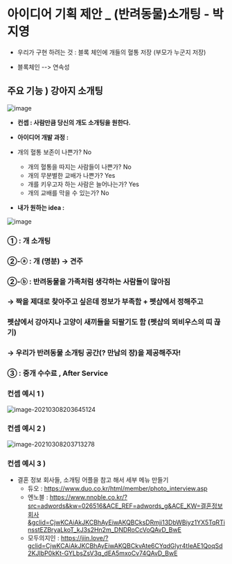 # 아이디어 기획 제안 _ (반려동물)소개팅 - 박지영



- 우리가 구현 하려는 것 : 블록 체인에 개들의 혈통 저장 (부모가 누군지 저장)

- 블록체인 --> 연속성



## 주요 기능 ) 강아지 소개팅

![image](https://user-images.githubusercontent.com/75240745/110316135-a391a380-804d-11eb-8aac-2d49497a6e85.png)





- **컨셉 :  사람만큼 당신의 개도 소개팅을 원한다.**

- **아이디어 개발 과정 :**
- 개의 혈통 보존이 나쁜가? No
  - 개의 혈통을 따지는 사람들이 나쁜가? No
  - 개의 무분별한 교배가 나쁜가? Yes
  - 개를 키우고자 하는 사람은 늘어나는가? Yes
  - 개의 교배를 막을 수 있는가? No
  



- **내가 원하는 idea :** 

![image](https://user-images.githubusercontent.com/75240745/110316256-cd4aca80-804d-11eb-925c-b9dd40417977.png)



### **①  :** 개 소개팅

### **②-ⓐ  :** 개 (명분)  → 견주

### **②-ⓑ  :** 반려동물을 가족처럼 생각하는 사람들이 많아짐

### → 짝을 제대로 찾아주고 싶은데 정보가 부족함 + 펫샵에서 정해주고

### 펫샵에서 강아지나 고양이 새끼들을 되팔기도 함 (펫샵의 뫼비우스의 띠 끊기)

### → 우리가 반려동물 소개팅 공간(? 만남의 장)을 제공해주자!

### **③  :** 중개 수수료  ,  After Service



### 컨셉 예시 1 )

![image-20210308203645124](C:\Users\Jiyoung\AppData\Roaming\Typora\typora-user-images\image-20210308203645124.png)



### 컨셉 예시 2 )

![image-20210308203713278](C:\Users\Jiyoung\AppData\Roaming\Typora\typora-user-images\image-20210308203713278.png)



### 컨셉 예시 3 )

- 결혼 정보 회사들, 소개팅 어플을 참고 해서 세부 메뉴 만들기
  - 듀오 : https://www.duo.co.kr/html/member/photo_interview.asp
  - 엔노블 : https://www.nnoble.co.kr/?src=adwords&kw=026516&ACE_REF=adwords_g&ACE_KW=결혼정보회사&gclid=CjwKCAiAkJKCBhAyEiwAKQBCksDRmji13DbWBiyz1YX5TqRTinsstEZBryaLkoT_kJ3s2Hn2m_DNDRoCcVoQAvD_BwE
  - 모두의지인 : https://jiin.love/?gclid=CjwKCAiAkJKCBhAyEiwAKQBCkvAte6CYqdGlyr4tIeAE1QoqSd2KJIbP0kKt-GYLbsZsV3q_dEA5mxoCv74QAvD_BwE